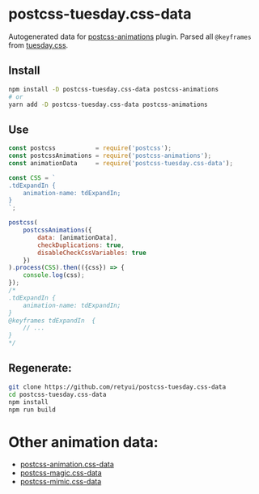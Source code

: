 
# postcss-tuesday.css-data

Autogenerated data for [postcss-animations](https://github.com/retyui/postcss-animations) plugin.
Parsed all `@keyframes` from [tuesday.css](https://shakrmedia.github.io/tuesday/).

## Install
```bash
npm install -D postcss-tuesday.css-data postcss-animations
# or
yarn add -D postcss-tuesday.css-data postcss-animations
```

## Use
```js
const postcss           = require('postcss');
const postcssAnimations = require('postcss-animations');
const animationData     = require('postcss-tuesday.css-data');

const CSS = `
.tdExpandIn {
    animation-name: tdExpandIn;
}
`;

postcss(
    postcssAnimations({
        data: [animationData],
        checkDuplications: true,
        disableCheckCssVariables: true
    })
).process(CSS).then(({css}) => {
    console.log(css);
});
/*
.tdExpandIn {
    animation-name: tdExpandIn;
}
@keyframes tdExpandIn  {
    // ...
}
*/
```

## Regenerate:
```bash
git clone https://github.com/retyui/postcss-tuesday.css-data
cd postcss-tuesday.css-data
npm install
npm run build
```

# Other animation data:
- [postcss-animation.css-data](https://github.com/retyui/postcss-animation.css-data)
- [postcss-magic.css-data](https://github.com/retyui/postcss-magic.css-data)
- [postcss-mimic.css-data](https://github.com/retyui/postcss-mimic.css-data)

